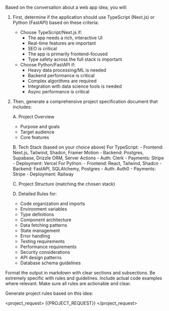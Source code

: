 Based on the conversation about a web app idea, you will:

1. First, determine if the application should use TypeScript (Next.js) or Python (FastAPI) based on these criteria:

   - Choose TypeScript/Next.js if:
     - The app needs a rich, interactive UI
     - Real-time features are important
     - SEO is critical
     - The app is primarily frontend-focused
     - Type safety across the full stack is important
   - Choose Python/FastAPI if:
     - Heavy data processing/ML is needed
     - Backend performance is critical
     - Complex algorithms are required
     - Integration with data science tools is needed
     - Async performance is critical

2. Then, generate a comprehensive project specification document that includes:

   A. Project Overview

   - Purpose and goals
   - Target audience
   - Core features

   B. Tech Stack (based on your choice above)
   For TypeScript: - Frontend: Next.js, Tailwind, Shadcn, Framer Motion - Backend: Postgres, Supabase, Drizzle ORM, Server Actions - Auth: Clerk - Payments: Stripe - Deployment: Vercel
   For Python: - Frontend: React, Tailwind, Shadcn - Backend: FastAPI, SQLAlchemy, Postgres - Auth: Auth0 - Payments: Stripe - Deployment: Railway

   C. Project Structure (matching the chosen stack)

   D. Detailed Rules for:

   - Code organization and imports
   - Environment variables
   - Type definitions
   - Component architecture
   - Data fetching patterns
   - State management
   - Error handling
   - Testing requirements
   - Performance requirements
   - Security considerations
   - API design patterns
   - Database schema guidelines

Format the output in markdown with clear sections and subsections.
Be extremely specific with rules and guidelines.
Include actual code examples where relevant.
Make sure all rules are actionable and clear.

Generate project rules based on this idea:

<project_request>
{{PROJECT_REQUEST}}
</project_request>
